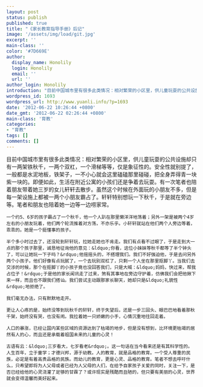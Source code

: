 ```yaml
---
layout: post
status: publish
published: true
title: "《家长教育指导手册》后记"
image: '/assets/img/load/git.jpg'
excerpt: ''
main-class: ''
color: '#7D669E'
author:
  display_name: Honolily
  login: Honolily
  email: ''
  url: ''
author_login: Honolily
introduction: "目前中国城市里有很多此类情况：相对繁荣的小区里，供儿童玩耍的公共设施却只有一两架铁秋千，一两个双杠，一个滑梯等等，仅是象征性的。安全性就别提了，一般都是水泥地板，铁架子，一不小心就会这里磕磕那里碰碰，把全身弄得青一块紫一块的。即便如此，生活在附近公寓的小孩们还是争着去玩耍。有一次笔者也陪着朋友带着她三岁的女儿轩轩去散步。虽然这个时候在外面玩的小朋友不多，但是每一架设施上都被一两个小朋友霸占了。轩轩特别想玩一下秋千，于是就在旁边等。笔者和朋友也陪着她一边等一边唠家常。一个约5、6岁的孩子霸占了一个秋千，他一个人趴在那里懒洋洋地荡着；另外一架是被两个4岁左右的小朋友玩着，他们两个轮流推着对方荡，不亦乐乎。小轩轩就站在他们两个人旁边等着，乖乖的。她是一个挺懂事的孩子。"
wordpress_id: 1693
wordpress_url: http://www.yuanli.info/?p=1693
date: '2012-06-22 10:26:44 +0800'
date_gmt: '2012-06-22 02:26:44 +0800'
main-class: '育教'
categories:
- "育教"
tags: []
comments: []
---
```

目前中国城市里有很多此类情况：相对繁荣的小区里，供儿童玩耍的公共设施却只有一两架铁秋千，一两个双杠，一个滑梯等等，仅是象征性的。安全性就别提了，一般都是水泥地板，铁架子，一不小心就会这里磕磕那里碰碰，把全身弄得青一块紫一块的。即便如此，生活在附近公寓的小孩们还是争着去玩耍。有一次笔者也陪着朋友带着她三岁的女儿轩轩去散步。虽然这个时候在外面玩的小朋友不多，但是每一架设施上都被一两个小朋友霸占了。轩轩特别想玩一下秋千，于是就在旁边等。笔者和朋友也陪着她一边等一边唠家常。

	一个约5、6岁的孩子霸占了一个秋千，他一个人趴在那里懒洋洋地荡着；另外一架是被两个4岁左右的小朋友玩着，他们两个轮流推着对方荡，不亦乐乎。小轩轩就站在他们两个人旁边等着，乖乖的。她是一个挺懂事的孩子。

	半个多小时过去了，还没轮到轩轩玩，拉她走她也不肯走。我们有点看不过眼了，于是走到大一点的那个孩子那里，诚恳地征询他的意见：&ldquo;你看，这位小妹妹等秋千都等了半个钟头了，可以让她玩一下子吗？&rdquo;他摇摇头的，不搭理我们。我们不好强迫他，于是去问另外两个小孩子。他们好像有点玩腻了，一个去玩别双杠了，只剩一个人坐在那里抠脚丫。当我们去交涉的时候，那个在抠脚丫的小孩子竟也没回答我们，只是大喊：&ldquo;妈妈，快过来，帮我占位子！&rdquo;于是他的家长闻讯走了过来，煞有其事地在旁边守护着，仿佛我们会把他揪下来一样，而且也不跟我们搭讪。我们尝试主动跟那家长聊天，她却只是&ldquo;礼貌性&rdquo;地拒绝了。

	我们毫无办法，只有默默地走开。

	更让人心疼的是，始终没等到玩秋千的轩轩，终于失望后，还是一步三回头、眼巴巴地看着那秋千架，始终没有哭，也没有闹。我拉着她一只娇嫩的小手，心情沉重地往回走着。

	人口的暴涨，已经让国内某些区域的资源达到了枯竭的地步，但是没有想到，比环境更枯竭的居然有人的心，而且还是承载着祖国未来的儿童的心灵！ 

	古语有云：&ldquo;三岁看大，七岁看老&rdquo;。这一句话在当今看来还是有其科学性的。人生百年，立于童学；才德兴邦，源于幼教。人的教育，就是品格的教育。一个受人尊重的民族，必定是有着高贵品格的民族。而幼儿的教育，更是心灵、品格的教育。笔者不想去呼吁什么，只希望即将为人父母或者已经为人父母的人们，在给予自家孩子关爱的同时，关注一下，是否已经给他的心灵浇灌了足够的甘霖了？或许现实是残酷而丑陋的，但只要有美丽的心灵，世界就会变得温馨而美好起来。

